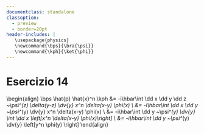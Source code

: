 ```yaml
---
documentclass: standalone
classoption:
  - preview
  - border=20pt
header-includes: |
   \usepackage{physics}
   \newcommand{\bps}{\bra{\psi}}
   \newcommand{\kph}{\ket{\phi}}
---
```

<!--compile with:-->
<!--pandoc -s -o es14.pdf es14.md-->

# Esercizio 14
\begin{align}
  \bps  \hat{p} \hat{x}^n \kph &= -i\hbar\int \dd x \dd y \dd z ~\psi^*(z)
  \delta(y-z) \dv{y} x^n \delta(x-y) \phi(x) \\
  &= -i\hbar\int \dd x \dd y ~\psi^*(y) \dv{y} x^n \delta(x-y) \phi(x) \\
  &= -i\hbar\int \dd y ~\psi^*(y) \dv{y} \int \dd x \left[x^n \delta(x-y) \phi(x)\right] \\
  &= -i\hbar\int \dd y ~\psi^*(y) \dv{y} \left[y^n \phi(y) \right]
\end{align}

<!-- vim: set ft=pandoc: -->
